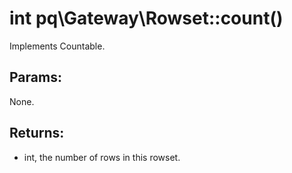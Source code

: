 # int pq\Gateway\Rowset::count()

Implements Countable.

## Params:

None.

## Returns:

* int, the number of rows in this rowset.
